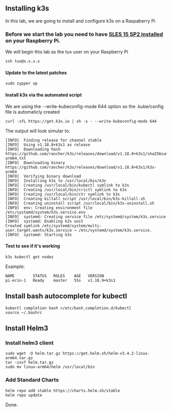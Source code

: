 ## Installing k3s

In this lab, we are going to install and configure k3s on a Raspaberry Pi

### Before we start the lab you need to have <a href="SLESonRPi.md">SLES 15 SP2 installed</a> on your Raspberry Pi.



We will begin this lab as the tux user on your Raspberry Pi

    ssh tux@x.x.x.x

#### Update to the latest patches
```
sudo zypper up
```
#### Install k3s via the automated script

We are using the --write-kubeconfig-mode 644 option so the .kube/config file is automaticly created
```
curl -sfL https://get.k3s.io | sh -s - --write-kubeconfig-mode 644
```
The output will look simular to:

```
[INFO]  Finding release for channel stable
[INFO]  Using v1.18.8+k3s1 as release
[INFO]  Downloading hash https://github.com/rancher/k3s/releases/download/v1.18.8+k3s1/sha256sum-arm64.txt
[INFO]  Downloading binary https://github.com/rancher/k3s/releases/download/v1.18.8+k3s1/k3s-arm64
[INFO]  Verifying binary download
[INFO]  Installing k3s to /usr/local/bin/k3s
[INFO]  Creating /usr/local/bin/kubectl symlink to k3s
[INFO]  Creating /usr/local/bin/crictl symlink to k3s
[INFO]  Creating /usr/local/bin/ctr symlink to k3s
[INFO]  Creating killall script /usr/local/bin/k3s-killall.sh
[INFO]  Creating uninstall script /usr/local/bin/k3s-uninstall.sh
[INFO]  env: Creating environment file /etc/systemd/system/k3s.service.env
[INFO]  systemd: Creating service file /etc/systemd/system/k3s.service
[INFO]  systemd: Enabling k3s unit
Created symlink /etc/systemd/system/multi-user.target.wants/k3s.service → /etc/systemd/system/k3s.service.
[INFO]  systemd: Starting k3s
```

#### Test to see if it's working
```
k3s kubectl get nodes
```
Example:

```
NAME        STATUS   ROLES    AGE   VERSION
pi-erin-1   Ready    master   55s   v1.18.9+k3s1
```
## Install bash autocomplete for kubectl

    kubectl completion bash >/etc/bash_completion.d/kubectl
    source ~/.bashrc

## Install Helm3

### Install helm3 client
```
sudo wget -O helm.tar.gz https://get.helm.sh/helm-v3.4.2-linux-arm64.tar.gz
tar -zxvf helm.tar.gz
sudo mv linux-arm64/helm /usr/local/bin
```

### Add Standard Charts
```
helm repo add stable https://charts.helm.sh/stable
helm repo update
```


Done.
